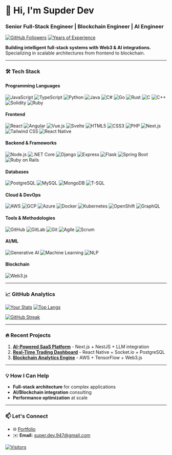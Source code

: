 # 👋 Hi, I'm Supder Dev
### **Senior Full-Stack Engineer** | **Blockchain Engineer** | **AI Engineer**

[![GitHub Followers](https://img.shields.io/github/followers/superdev947?label=Follow&style=social)](https://github.com/superdev947)
[![Years of Experience](https://img.shields.io/badge/7%2B%20Years-Expert-%23FF6B00)](https://)

**Building intelligent full-stack systems with Web3 & AI integrations.**  
Specializing in scalable architectures from frontend to blockchain.

---

### 🛠️ **Tech Stack**

#### **Programming Languages**
![JavaScript](https://img.shields.io/badge/-JavaScript-F7DF1E?logo=javascript&logoColor=black)
![TypeScript](https://img.shields.io/badge/-TypeScript-3178C6?logo=typescript&logoColor=white)
![Python](https://img.shields.io/badge/-Python-3776AB?logo=python&logoColor=white)
![Java](https://img.shields.io/badge/-Java-007396?logo=java&logoColor=white)
![C#](https://img.shields.io/badge/-C%23-239120?logo=c-sharp&logoColor=white)
![Go](https://img.shields.io/badge/-Go-00ADD8?logo=go&logoColor=white)
![Rust](https://img.shields.io/badge/-Rust-000000?logo=rust&logoColor=white)
![C](https://img.shields.io/badge/-C-A8B9CC?logo=c&logoColor=black)
![C++](https://img.shields.io/badge/-C%2B%2B-00599C?logo=c%2B%2B&logoColor=white)
![Solidity](https://img.shields.io/badge/-Solidity-363636?logo=solidity&logoColor=white)
![Ruby](https://img.shields.io/badge/-Ruby-CC342D?logo=ruby&logoColor=white)

#### **Frontend**
![React](https://img.shields.io/badge/-React-61DAFB?logo=react&logoColor=black)
![Angular](https://img.shields.io/badge/-Angular-DD0031?logo=angular&logoColor=white)
![Vue.js](https://img.shields.io/badge/-Vue.js-4FC08D?logo=vuedotjs&logoColor=white)
![Svelte](https://img.shields.io/badge/-Svelte-FF3E00?logo=svelte&logoColor=white)
![HTML5](https://img.shields.io/badge/-HTML5-E34F26?logo=html5&logoColor=white)
![CSS3](https://img.shields.io/badge/-CSS3-1572B6?logo=css3&logoColor=white)
![PHP](https://img.shields.io/badge/-PHP-777BB4?logo=php&logoColor=white)
![Next.js](https://img.shields.io/badge/-Next.js-000000?logo=nextdotjs&logoColor=white)
![Tailwind CSS](https://img.shields.io/badge/-Tailwind%20CSS-06B6D4?logo=tailwind-css&logoColor=white)
![React Native](https://img.shields.io/badge/-React%20Native-61DAFB?logo=react&logoColor=black)

#### **Backend & Frameworks**
![Node.js](https://img.shields.io/badge/-Node.js-339933?logo=nodedotjs&logoColor=white)
![.NET Core](https://img.shields.io/badge/-.NET%20Core-512BD4?logo=dotnet&logoColor=white)
![Django](https://img.shields.io/badge/-Django-092E20?logo=django&logoColor=white)
![Express](https://img.shields.io/badge/-Express-000000?logo=express&logoColor=white)
![Flask](https://img.shields.io/badge/-Flask-000000?logo=flask&logoColor=white)
![Spring Boot](https://img.shields.io/badge/-Spring%20Boot-6DB33F?logo=spring-boot&logoColor=white)
![Ruby on Rails](https://img.shields.io/badge/-Ruby%20on%20Rails-CC0000?logo=ruby-on-rails&logoColor=white)

#### **Databases**
![PostgreSQL](https://img.shields.io/badge/-PostgreSQL-4169E1?logo=postgresql&logoColor=white)
![MySQL](https://img.shields.io/badge/-MySQL-4479A1?logo=mysql&logoColor=white)
![MongoDB](https://img.shields.io/badge/-MongoDB-47A248?logo=mongodb&logoColor=white)
![T-SQL](https://img.shields.io/badge/-T--SQL-CC2927?logo=microsoft-sql-server&logoColor=white)

#### **Cloud & DevOps**
![AWS](https://img.shields.io/badge/-AWS-232F3E?logo=amazonaws&logoColor=white)
![GCP](https://img.shields.io/badge/-GCP-4285F4?logo=googlecloud&logoColor=white)
![Azure](https://img.shields.io/badge/-Azure-0078D4?logo=microsoft-azure&logoColor=white)
![Docker](https://img.shields.io/badge/-Docker-2496ED?logo=docker&logoColor=white)
![Kubernetes](https://img.shields.io/badge/-Kubernetes-326CE5?logo=kubernetes&logoColor=white)
![OpenShift](https://img.shields.io/badge/-OpenShift-EE0000?logo=red-hat-open-shift&logoColor=white)
![GraphQL](https://img.shields.io/badge/-GraphQL-E10098?logo=graphql&logoColor=white)

#### **Tools & Methodologies**
![GitHub](https://img.shields.io/badge/-GitHub-181717?logo=github&logoColor=white)
![GitLab](https://img.shields.io/badge/-GitLab-FCA121?logo=gitlab&logoColor=white)
![Git](https://img.shields.io/badge/-Git-F05032?logo=git&logoColor=white)
![Agile](https://img.shields.io/badge/-Agile-0091D5?logo=agile&logoColor=white)
![Scrum](https://img.shields.io/badge/-Scrum-0091D5?logo=scrum&logoColor=white)

#### **AI/ML**
![Generative AI](https://img.shields.io/badge/-Generative%20AI-FF6F00)
![Machine Learning](https://img.shields.io/badge/-Machine%20Learning-FF6F00?logo=tensorflow&logoColor=white)
![NLP](https://img.shields.io/badge/-NLP-FF6F00?logo=natural-language-processing&logoColor=white)

#### **Blockchain**
![Web3.js](https://img.shields.io/badge/-Web3.js-F16822?logo=web3dotjs&logoColor=white)

---

### 📈 **GitHub Analytics**
[![Your Stats](https://github-readme-stats.vercel.app/api?username=superdev947&show_icons=true&theme=dark&hide_border=true&count_private=true)](https://github.com/superdev947)
[![Top Langs](https://github-readme-stats.vercel.app/api/top-langs/?username=superdev947&layout=compact&theme=dark&hide_border=true)](https://github.com/superdev947)

[![GitHub Streak](https://streak-stats.demolab.com?user=superdev947&theme=dark&hide_border=true)](https://git.io/streak-stats)

---

### 🔥 **Recent Projects**
1. **[AI-Powered SaaS Platform](https://github.com/superdev947/project)** - Next.js + NestJS + LLM integration  
2. **[Real-Time Trading Dashboard](https://github.com/superdev947/project)** - React Native + Socket.io + PostgreSQL  
3. **[Blockchain Analytics Engine](https://github.com/superdev947/project)** - AWS + TensorFlow + Web3.js  

---

### 💡 **How I Can Help**
- **Full-stack architecture** for complex applications  
- **AI/Blockchain integration** consulting  
- **Performance optimization** at scale  

---

### 📫 **Let's Connect**
- 🌐 [Portfolio](https://super-dev-947.vercel.app)  
- ✉️ **Email:** super.dev.947@gmail.com  

[![Visitors](https://visitor-badge.laobi.icu/badge?page_id=superdev947.superdev947)](https://github.com/superdev947)
